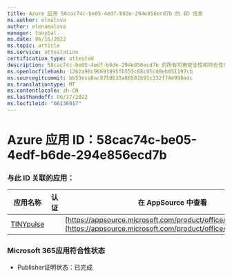 ```yaml
---
title: Azure 应用 58cac74c-be05-4edf-b6de-294e856ecd7b 的 ID 信息
ms.author: elmalova
author: elenamalova
manager: tonybal
ms.date: 06/16/2022
ms.topic: article
ms.service: attestation
certification_type: attested
description: 58cac74c-be05-4edf-b6de-294e856ecd7b 的所有可用安全性和符合性信息。
ms.openlocfilehash: 1262a98c96693895fb555c68c05cd0eb051197cb
ms.sourcegitcommit: bb53eca8ac8750b33a86501b91c332f74e998edc
ms.translationtype: MT
ms.contentlocale: zh-CN
ms.lasthandoff: 06/17/2022
ms.locfileid: "66136917"
---
```

# <a name="azure-app-id-58cac74c-be05-4edf-b6de-294e856ecd7b"></a>Azure 应用 ID：58cac74c-be05-4edf-b6de-294e856ecd7b


### <a name="apps-associated-with-this-id"></a>与此 ID 关联的应用：
| **应用名称** | **认证** | **在 AppSource 中查看** |
|--------------|---------------|-----------------------|
| [TINYpulse](../forward/WA104381729.md) |  | [https://appsource.microsoft.com/product/office/WA104381729](https://appsource.microsoft.com/product/office/WA104381729) |

### <a name="microsoft-365-app-compliance-status"></a>Microsoft 365应用符合性状态
- Publisher证明状态：已完成
